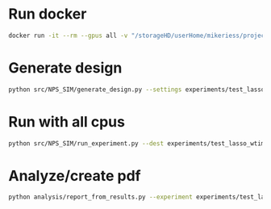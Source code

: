 # Run docker
```bash
docker run -it --rm --gpus all -v "/storageHD/userHome/mikeriess/projects/NPS_paper:/NPS_paper" -w "/NPS_paper" nps_paper-simulation_runner:latest bash
```
# Generate design
```bash
python src/NPS_SIM/generate_design.py --settings experiments/test_lasso_wtimebias/settings.json
```

# Run with all cpus
```bash
python src/NPS_SIM/run_experiment.py --dest experiments/test_lasso_wtimebias/
```

# Analyze/create pdf
```bash
python analysis/report_from_results.py --experiment experiments/test_lasso_wtimebias/
```

